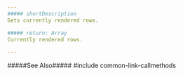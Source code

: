 ```yaml
---
##### shortDescription
Gets currently rendered rows.

##### return: Array
Currently rendered rows.

---
```

#####See Also#####
#include common-link-callmethods